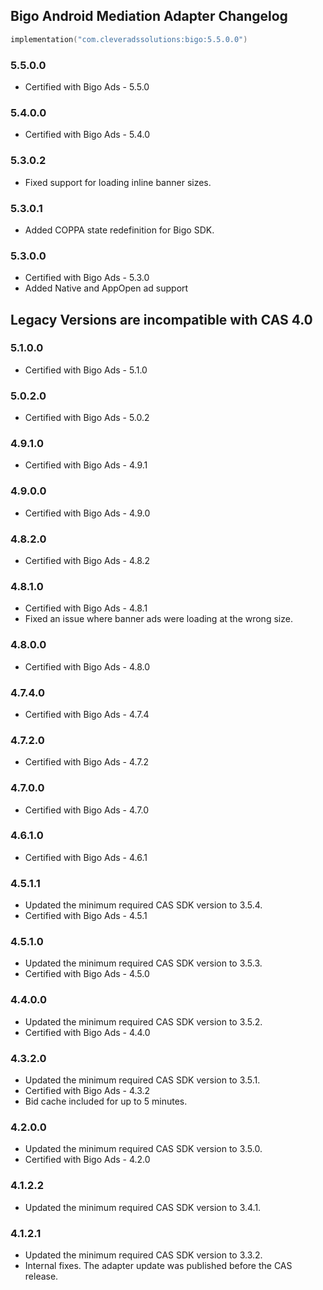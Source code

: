 ## Bigo Android Mediation Adapter Changelog
```kotlin
implementation("com.cleveradssolutions:bigo:5.5.0.0")
```

### 5.5.0.0
- Certified with Bigo Ads - 5.5.0

### 5.4.0.0
- Certified with Bigo Ads - 5.4.0

### 5.3.0.2
- Fixed support for loading inline banner sizes.

### 5.3.0.1
- Added COPPA state redefinition for Bigo SDK.

### 5.3.0.0
- Certified with Bigo Ads - 5.3.0
- Added Native and AppOpen ad support

## Legacy Versions are incompatible with CAS 4.0

### 5.1.0.0
- Certified with Bigo Ads - 5.1.0

### 5.0.2.0
- Certified with Bigo Ads - 5.0.2

### 4.9.1.0
- Certified with Bigo Ads - 4.9.1

### 4.9.0.0
- Certified with Bigo Ads - 4.9.0

### 4.8.2.0
- Certified with Bigo Ads - 4.8.2

### 4.8.1.0
- Certified with Bigo Ads - 4.8.1
- Fixed an issue where banner ads were loading at the wrong size.

### 4.8.0.0
- Certified with Bigo Ads - 4.8.0

### 4.7.4.0
- Certified with Bigo Ads - 4.7.4

### 4.7.2.0
- Certified with Bigo Ads - 4.7.2

### 4.7.0.0
- Certified with Bigo Ads - 4.7.0

### 4.6.1.0
- Certified with Bigo Ads - 4.6.1

### 4.5.1.1
- Updated the minimum required CAS SDK version to 3.5.4.
- Certified with Bigo Ads - 4.5.1

### 4.5.1.0
- Updated the minimum required CAS SDK version to 3.5.3.
- Certified with Bigo Ads - 4.5.0

### 4.4.0.0
- Updated the minimum required CAS SDK version to 3.5.2.
- Certified with Bigo Ads - 4.4.0

### 4.3.2.0
- Updated the minimum required CAS SDK version to 3.5.1.
- Certified with Bigo Ads - 4.3.2
- Bid cache included for up to 5 minutes.

### 4.2.0.0
- Updated the minimum required CAS SDK version to 3.5.0.
- Certified with Bigo Ads - 4.2.0

### 4.1.2.2
- Updated the minimum required CAS SDK version to 3.4.1.

### 4.1.2.1
- Updated the minimum required CAS SDK version to 3.3.2.
- Internal fixes. The adapter update was published before the CAS release.
